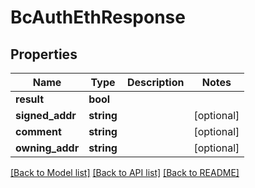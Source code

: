# BcAuthEthResponse

## Properties
Name | Type | Description | Notes
------------ | ------------- | ------------- | -------------
**result** | **bool** |  | 
**signed_addr** | **string** |  | [optional] 
**comment** | **string** |  | [optional] 
**owning_addr** | **string** |  | [optional] 

[[Back to Model list]](../README.md#documentation-for-models) [[Back to API list]](../README.md#documentation-for-api-endpoints) [[Back to README]](../README.md)


